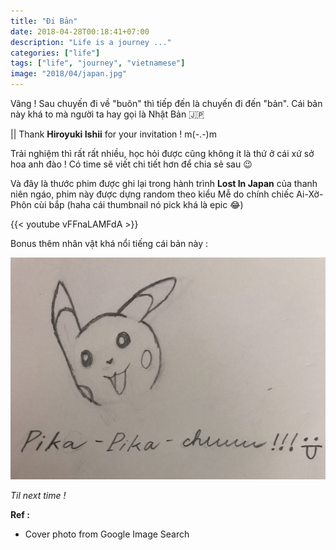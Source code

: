 ```yaml
---
title: "Đi Bản"
date: 2018-04-28T00:18:41+07:00
description: "Life is a journey ..."
categories: ["life"]
tags: ["life", "journey", "vietnamese"]
image: "2018/04/japan.jpg"
---
```


Vâng ! Sau chuyến đi về "buôn" thì tiếp đến là chuyến đi đến "bản". Cái bản này khá to mà người ta hay gọi là Nhật Bản 🇯🇵

|| Thank **Hiroyuki Ishii** for your invitation ! m(-.-)m

Trải nghiệm thì rất rất nhiều, học hỏi được cũng không ít là thứ ở cái xứ sở hoa anh đào ! Có time sẽ viết chi tiết hơn để chia sẻ sau 😉

Và đây là thước phim được ghi lại trong hành trình **Lost In Japan** của thanh niên ngáo, phim này được dựng random theo kiểu Mễ do chính chiếc Ai-Xờ-Phôn cùi bắp (haha cái thumbnail nó pick khá là epic 😂)

{{< youtube vFFnaLAMFdA >}}

Bonus thêm nhân vật khá nổi tiếng cái bản này :

![Pikachu](/images/2018/04/pikapikachu.jpg)


*Til next time !*

**Ref :**

- Cover photo from Google Image Search